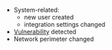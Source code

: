 * System-related:
    * new user created
    * integration settings changed
* [Vulnerability](../../../glossary-en.md#vulnerability) detected
* Network perimeter changed